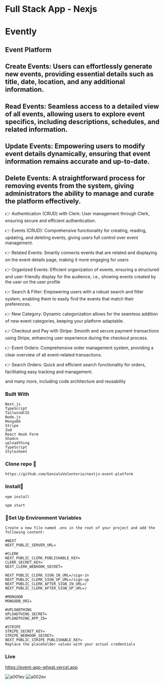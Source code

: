 # Full Stack App - Nexjs

# Evently
## Event Platform

## Create Events: Users can effortlessly generate new events, providing essential details such as title, date, location, and any additional information.
## Read Events: Seamless access to a detailed view of all events, allowing users to explore event specifics, including descriptions, schedules, and related information.
## Update Events: Empowering users to modify event details dynamically, ensuring that event information remains accurate and up-to-date.
## Delete Events: A straightforward process for removing events from the system, giving administrators the ability to manage and curate the platform effectively.

👉 Authentication (CRUD) with Clerk: User management through Clerk, ensuring secure and efficient authentication.

👉 Events (CRUD): Comprehensive functionality for creating, reading, updating, and deleting events, giving users full control over event management.

👉 Related Events: Smartly connects events that are related and displaying on the event details page, making it more engaging for users

👉 Organized Events: Efficient organization of events, ensuring a structured and user-friendly display for the audience, i.e., showing events created by the user on the user profile

👉 Search & Filter: Empowering users with a robust search and filter system, enabling them to easily find the events that match their preferences.

👉 New Category: Dynamic categorization allows for the seamless addition of new event categories, keeping your platform adaptable.

👉 Checkout and Pay with Stripe: Smooth and secure payment transactions using Stripe, enhancing user experience during the checkout process.

👉 Event Orders: Comprehensive order management system, providing a clear overview of all event-related transactions.

👉 Search Orders: Quick and efficient search functionality for orders, facilitating easy tracking and management.

and many more, including code architecture and reusability

### Built With

```
Next.js
TypeScript
TailwindCSS
Node.js
MongoDb
Stripe
Zod
React Hook Form
Shadcn
uploadthing
TypeScript 
Stylesheet
```

### Clone repo 🔧

```
https://github.com/GonzaloVolonterio/nextjs-event-platform
```

### Install🔧

```
npm install

npm start
```


### 🔧Set Up Environment Variables

```
Create a new file named .env in the root of your project and add the following content:

#NEXT
NEXT_PUBLIC_SERVER_URL=

#CLERK
NEXT_PUBLIC_CLERK_PUBLISHABLE_KEY=
CLERK_SECRET_KEY=
NEXT_CLERK_WEBHOOK_SECRET=

NEXT_PUBLIC_CLERK_SIGN_IN_URL=/sign-in
NEXT_PUBLIC_CLERK_SIGN_UP_URL=/sign-up
NEXT_PUBLIC_CLERK_AFTER_SIGN_IN_URL=/
NEXT_PUBLIC_CLERK_AFTER_SIGN_UP_URL=/

#MONGODB
MONGODB_URI=

#UPLOADTHING
UPLOADTHING_SECRET=
UPLOADTHING_APP_ID=

#STRIPE
STRIPE_SECRET_KEY=
STRIPE_WEBHOOK_SECRET=
NEXT_PUBLIC_STRIPE_PUBLISHABLE_KEY=
Replace the placeholder values with your actual credentials
```
### Live

https://event-app-wheat.vercel.app

![a001ev](https://github.com/user-attachments/assets/7ee489ac-9c5c-43cc-8663-f7d270f51d9a) ![a002ev](https://github.com/user-attachments/assets/43729396-fcc8-4a28-9898-f2218876d4cb)


